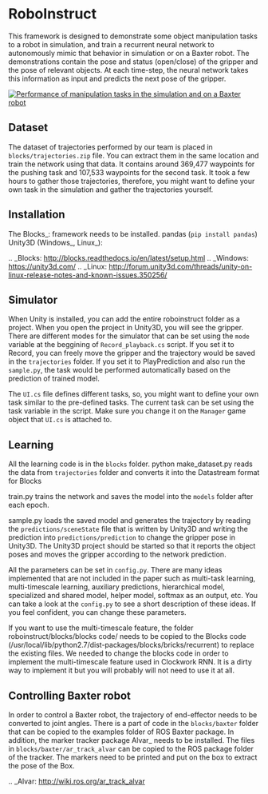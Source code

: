 # RoboInstruct

This framework is designed to demonstrate some object manipulation tasks to a robot in simulation, and train a recurrent neural network to autonomously mimic that behavior in simulation or on a Baxter robot. The demonstrations contain the pose and status (open/close) of the gripper and the pose of relevant objects. At each time-step, the neural network takes this information as input and predicts the next pose of the gripper.

[![Performance of manipulation tasks in the simulation and on a Baxter robot](https://img.youtube.com/vi/9vYlIG2ozaM/0.jpg)](https://www.youtube.com/watch?v=9vYlIG2ozaM)

Dataset
------------
The dataset of trajectories performed by our team is placed in ``blocks/trajectories.zip`` file. You can extract them in the same location and train the network using that data. It contains around 369,477 waypoints for the pushing task and 107,533 waypoints for the second task. It took a few hours to gather those trajectories, therefore, you might want to define your own task in the simulation and gather the trajectories yourself.

Installation
------------
The Blocks_: framework needs to be installed.
pandas (``pip install pandas``)
Unity3D (Windows_, Linux_):

.. _Blocks: http://blocks.readthedocs.io/en/latest/setup.html
.. _Windows: https://unity3d.com/
.. _Linux: http://forum.unity3d.com/threads/unity-on-linux-release-notes-and-known-issues.350256/

Simulator
------------
When Unity is installed, you can add the entire roboinstruct folder as a project. When you open the project in Unity3D, you will see the gripper. There are different modes for the simulator that can be set using the ``mode`` variable at the beggining of ``Record_playback.cs`` script. If you set it to Record, you can freely move the gripper and the trajectory would be saved in the ``trajectories`` folder. If you set it to PlayPrediction and also run the ``sample.py``, the task would be performed automatically based on the prediction of trained model.

The ``UI.cs`` file defines different tasks, so, you might want to define your own task similar to the pre-defined tasks. The current task can be set using the task variable in the script. Make sure you change it on the ``Manager`` game object that ``UI.cs`` is attached to. 

Learning
------------
All the learning code is in the ``blocks`` folder.
python make_dataset.py
reads the data from ``trajectories`` folder and converts it into the Datastream format for Blocks

train.py trains the network and saves the model into the ``models`` folder after each epoch.

sample.py loads the saved model and generates the trajectory by reading the ``predictions/sceneState`` file that is written by Unity3D and writing the prediction into ``predictions/prediction`` to change the gripper pose in Unity3D. The Unity3D project should be started so that it reports the object poses and moves the gripper according to the network prediction.

All the parameters can be set in ``config.py``.
There are many ideas implemented that are not included in the paper such as multi-task learning, multi-timescale learning, auxiliary predictions, hierarchical model, specialized and shared model, helper model, softmax as an output, etc. You can take a look at the ``config.py`` to see a short description of these ideas. If you feel confident, you can change these parameters.

If you want to use the multi-timescale feature, the folder roboinstruct/blocks/blocks code/ needs to be copied to the Blocks code (/usr/local/lib/python2.7/dist-packages/blocks/bricks/recurrent) to replace the existing files. We needed to change the blocks code in order to implement the multi-timescale feature used in Clockwork RNN. It is a dirty way to implement it but you will probably will not need to use it at all.

Controlling Baxter robot
------------
In order to control a Baxter robot, the trajectory of end-effector needs to be converted to joint angles. There is a part of code in the ``blocks/baxter`` folder that can be copied to the examples folder of ROS Baxter package. In addition, the marker tracker package Alvar_ needs to be installed. The files in ``blocks/baxter/ar_track_alvar`` can be copied to the ROS package folder of the tracker. The markers need to be printed and put on the box to extract the pose of the Box.

.. _Alvar: http://wiki.ros.org/ar_track_alvar

